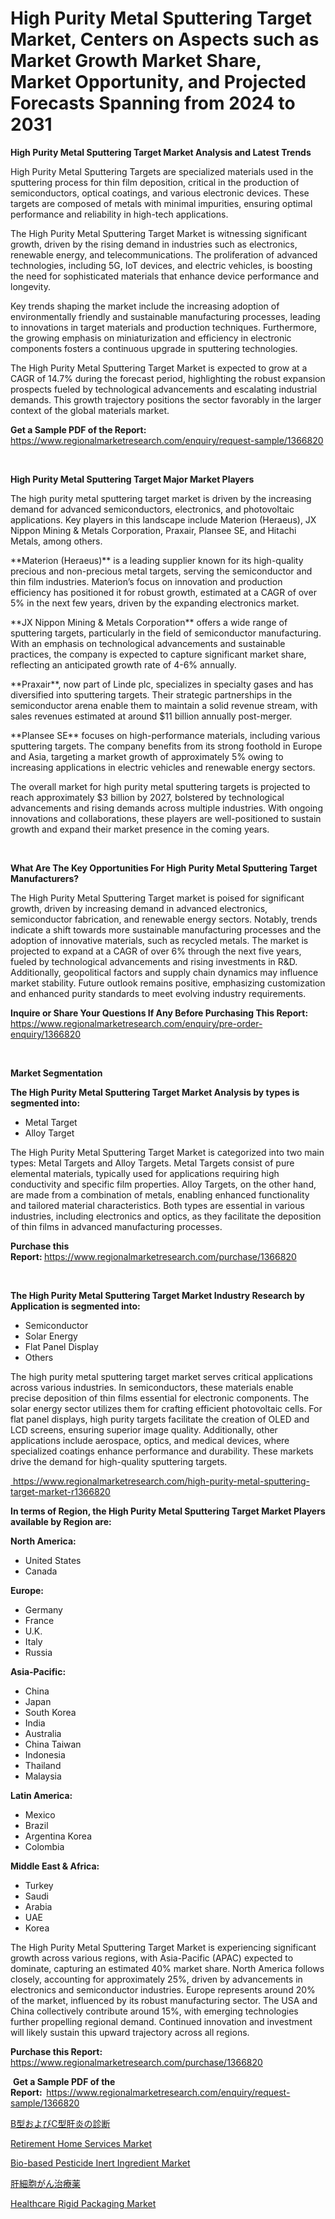 <p><h1>High Purity Metal Sputtering Target Market, Centers on Aspects such as Market Growth Market Share, Market Opportunity, and Projected Forecasts Spanning from 2024 to 2031</h1></p><p><strong>High Purity Metal Sputtering Target Market Analysis and Latest Trends</strong></p>
<p><p>High Purity Metal Sputtering Targets are specialized materials used in the sputtering process for thin film deposition, critical in the production of semiconductors, optical coatings, and various electronic devices. These targets are composed of metals with minimal impurities, ensuring optimal performance and reliability in high-tech applications.</p><p>The High Purity Metal Sputtering Target Market is witnessing significant growth, driven by the rising demand in industries such as electronics, renewable energy, and telecommunications. The proliferation of advanced technologies, including 5G, IoT devices, and electric vehicles, is boosting the need for sophisticated materials that enhance device performance and longevity.</p><p>Key trends shaping the market include the increasing adoption of environmentally friendly and sustainable manufacturing processes, leading to innovations in target materials and production techniques. Furthermore, the growing emphasis on miniaturization and efficiency in electronic components fosters a continuous upgrade in sputtering technologies.</p><p>The High Purity Metal Sputtering Target Market is expected to grow at a CAGR of 14.7% during the forecast period, highlighting the robust expansion prospects fueled by technological advancements and escalating industrial demands. This growth trajectory positions the sector favorably in the larger context of the global materials market.</p></p>
<p><strong>Get a Sample PDF of the Report:&nbsp;</strong> <a href="https://www.regionalmarketresearch.com/enquiry/request-sample/1366820">https://www.regionalmarketresearch.com/enquiry/request-sample/1366820</a></p>
<p>&nbsp;</p>
<p><strong>High Purity Metal Sputtering Target Major Market Players</strong></p>
<p><p>The high purity metal sputtering target market is driven by the increasing demand for advanced semiconductors, electronics, and photovoltaic applications. Key players in this landscape include Materion (Heraeus), JX Nippon Mining & Metals Corporation, Praxair, Plansee SE, and Hitachi Metals, among others.</p><p>**Materion (Heraeus)** is a leading supplier known for its high-quality precious and non-precious metal targets, serving the semiconductor and thin film industries. Materion’s focus on innovation and production efficiency has positioned it for robust growth, estimated at a CAGR of over 5% in the next few years, driven by the expanding electronics market.</p><p>**JX Nippon Mining & Metals Corporation** offers a wide range of sputtering targets, particularly in the field of semiconductor manufacturing. With an emphasis on technological advancements and sustainable practices, the company is expected to capture significant market share, reflecting an anticipated growth rate of 4-6% annually.</p><p>**Praxair**, now part of Linde plc, specializes in specialty gases and has diversified into sputtering targets. Their strategic partnerships in the semiconductor arena enable them to maintain a solid revenue stream, with sales revenues estimated at around $11 billion annually post-merger.</p><p>**Plansee SE** focuses on high-performance materials, including various sputtering targets. The company benefits from its strong foothold in Europe and Asia, targeting a market growth of approximately 5% owing to increasing applications in electric vehicles and renewable energy sectors.</p><p>The overall market for high purity metal sputtering targets is projected to reach approximately $3 billion by 2027, bolstered by technological advancements and rising demands across multiple industries. With ongoing innovations and collaborations, these players are well-positioned to sustain growth and expand their market presence in the coming years.</p></p>
<p>&nbsp;</p>
<p><strong>What Are The Key Opportunities For High Purity Metal Sputtering Target Manufacturers?</strong></p>
<p><p>The High Purity Metal Sputtering Target market is poised for significant growth, driven by increasing demand in advanced electronics, semiconductor fabrication, and renewable energy sectors. Notably, trends indicate a shift towards more sustainable manufacturing processes and the adoption of innovative materials, such as recycled metals. The market is projected to expand at a CAGR of over 6% through the next five years, fueled by technological advancements and rising investments in R&D. Additionally, geopolitical factors and supply chain dynamics may influence market stability. Future outlook remains positive, emphasizing customization and enhanced purity standards to meet evolving industry requirements.</p></p>
<p><strong>Inquire or Share Your Questions If Any Before Purchasing This Report:</strong> <a href="https://www.regionalmarketresearch.com/enquiry/pre-order-enquiry/1366820">https://www.regionalmarketresearch.com/enquiry/pre-order-enquiry/1366820</a></p>
<p>&nbsp;</p>
<p><strong>Market Segmentation</strong></p>
<p><strong>The High Purity Metal Sputtering Target Market Analysis by types is segmented into:</strong></p>
<p><ul><li>Metal Target</li><li>Alloy Target</li></ul></p>
<p><p>The High Purity Metal Sputtering Target Market is categorized into two main types: Metal Targets and Alloy Targets. Metal Targets consist of pure elemental materials, typically used for applications requiring high conductivity and specific film properties. Alloy Targets, on the other hand, are made from a combination of metals, enabling enhanced functionality and tailored material characteristics. Both types are essential in various industries, including electronics and optics, as they facilitate the deposition of thin films in advanced manufacturing processes.</p></p>
<p><strong>Purchase this Report:&nbsp;</strong><a href="https://www.regionalmarketresearch.com/purchase/1366820">https://www.regionalmarketresearch.com/purchase/1366820</a></p>
<p>&nbsp;</p>
<p><strong>The High Purity Metal Sputtering Target Market Industry Research by Application is segmented into:</strong></p>
<p><ul><li>Semiconductor</li><li>Solar Energy</li><li>Flat Panel Display</li><li>Others</li></ul></p>
<p><p>The high purity metal sputtering target market serves critical applications across various industries. In semiconductors, these materials enable precise deposition of thin films essential for electronic components. The solar energy sector utilizes them for crafting efficient photovoltaic cells. For flat panel displays, high purity targets facilitate the creation of OLED and LCD screens, ensuring superior image quality. Additionally, other applications include aerospace, optics, and medical devices, where specialized coatings enhance performance and durability. These markets drive the demand for high-quality sputtering targets.</p></p>
<p><a href="https://www.regionalmarketresearch.com/high-purity-metal-sputtering-target-market-r1366820">&nbsp;https://www.regionalmarketresearch.com/high-purity-metal-sputtering-target-market-r1366820</a></p>
<p><strong>In terms of Region, the High Purity Metal Sputtering Target Market Players available by Region are:</strong></p>
<p>
    <p> <strong> North America: </strong>
        <ul>
            <li>United States</li>
            <li>Canada</li>
        </ul>
        </p> 
    <p> <strong> Europe: </strong>
        <ul>
            <li>Germany</li>
            <li>France</li>
            <li>U.K.</li>
            <li>Italy</li>
            <li>Russia</li>
        </ul>
        </p> 
    <p> <strong> Asia-Pacific: </strong>
        <ul>
            <li>China</li>
            <li>Japan</li>
            <li>South Korea</li>
            <li>India</li>
            <li>Australia</li>
            <li>China Taiwan</li>
            <li>Indonesia</li>
            <li>Thailand</li>
            <li>Malaysia</li>
        </ul>
        </p> 
    <p> <strong> Latin America: </strong>
        <ul>
            <li>Mexico</li>
            <li>Brazil</li>
            <li>Argentina Korea</li>
            <li>Colombia</li>
        </ul>
        </p> 
    <p> <strong> Middle East & Africa: </strong>
        <ul>
            <li>Turkey</li>
            <li>Saudi</li>
            <li>Arabia</li>
            <li>UAE</li>
            <li>Korea</li>
        </ul>
    </p>
    </p>
<p><p>The High Purity Metal Sputtering Target Market is experiencing significant growth across various regions, with Asia-Pacific (APAC) expected to dominate, capturing an estimated 40% market share. North America follows closely, accounting for approximately 25%, driven by advancements in electronics and semiconductor industries. Europe represents around 20% of the market, influenced by its robust manufacturing sector. The USA and China collectively contribute around 15%, with emerging technologies further propelling regional demand. Continued innovation and investment will likely sustain this upward trajectory across all regions.</p></p>
<p><strong>Purchase this Report: </strong><a href="https://www.regionalmarketresearch.com/purchase/1366820">https://www.regionalmarketresearch.com/purchase/1366820</a></p>
<p>&nbsp;<strong>Get a Sample PDF of the Report:&nbsp;&nbsp;</strong><a href="https://www.regionalmarketresearch.com/enquiry/request-sample/1366820">https://www.regionalmarketresearch.com/enquiry/request-sample/1366820</a></p>
<p><strong></strong></p>
<p><p><a href="https://medium.com/@marj.skone/%E8%82%9D%E7%82%8Eb%E5%9E%8B%E3%81%8A%E3%82%88%E3%81%B3c%E5%9E%8B%E3%81%AE%E8%A8%BA%E6%96%AD%E5%B8%82%E5%A0%B4%E3%81%AF%E3%81%A9%E3%81%AE%E3%82%88%E3%81%86%E3%81%AB%E9%80%B2%E5%8C%96%E3%81%99%E3%82%8B%E3%81%A7%E3%81%97%E3%82%87%E3%81%86%E3%81%8B-2024%E5%B9%B4-2031%E5%B9%B4-%E3%81%AE%E5%B8%82%E5%A0%B4%E6%88%90%E9%95%B7%E5%88%86%E6%9E%90-8d077ece01ea?postPublishedType=repub">B型およびC型肝炎の診断</a></p><p><a href="https://www.linkedin.com/pulse/global-retirement-home-services-market-projected-grow-cagr-112-8r02f?trackingId=iitDewS%2BTzKh1LFR%2BPs8gQ%3D%3D">Retirement Home Services Market</a></p><p><a href="https://issuu.com/reportprime-2/docs/bio-based-pesticide-inert-ingredien_34ad830e9f3fe1">Bio-based Pesticide Inert Ingredient Market</a></p><p><a href="https://medium.com/@marj.skone/%E8%82%9D%E7%B4%B0%E8%83%9E%E7%99%8C%E8%96%AC%E5%B8%82%E5%A0%B4%E3%81%AF%E3%81%A9%E3%81%AE%E3%82%88%E3%81%86%E3%81%AB%E9%80%B2%E5%8C%96%E3%81%97%E3%81%A6%E3%81%84%E3%81%8F%E3%81%AE%E3%81%A7%E3%81%97%E3%82%87%E3%81%86%E3%81%8B-2024%E5%B9%B4%E3%81%8B%E3%82%892031%E5%B9%B4%E3%81%AE%E5%B8%82%E5%A0%B4%E6%88%90%E9%95%B7%E5%88%86%E6%9E%90-927ce57ac7b6?postPublishedType=repub">肝細胞がん治療薬</a></p><p><a href="https://issuu.com/reportprime-2/docs/healthcare-rigid-packaging-market-s_de8683f4f143f5">Healthcare Rigid Packaging Market</a></p></p>
